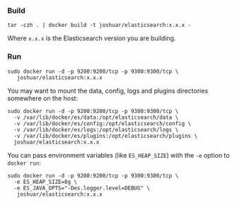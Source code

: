### Build

```
tar -czh . | docker build -t joshuar/elasticsearch:x.x.x -
```

Where `x.x.x` is the Elasticsearch version you are building.

### Run

```
sudo docker run -d -p 9200:9200/tcp -p 9300:9300/tcp \
   joshuar/elasticsearch:x.x.x
```

You may want to mount the data, config, logs and plugins directories
somewhere on the host:

```
sudo docker run -d -p 9200:9200/tcp -p 9300:9300/tcp \
  -v /var/lib/docker/es/data:/opt/elasticsearch/data \
  -v /var/lib/docker/es/config:/opt/elasticsearch/config \
  -v /var/lib/docker/es/logs:/opt/elasticsearch/logs \
  -v /var/lib/docker/es/plugins:/opt/elasticsearch/plugins \
  joshuar/elasticsearch:x.x.x
```

You can pass environment variables (like `ES_HEAP_SIZE`) with the `-e`
option to `docker run`:

```
sudo docker run -d -p 9200:9200/tcp -p 9300:9300/tcp \
  -e ES_HEAP_SIZE=8g \
  -e ES_JAVA_OPTS="-Des.logger.level=DEBUG" \
   joshuar/elasticsearch:x.x.x
```
